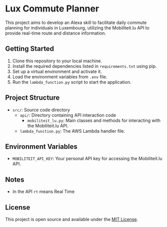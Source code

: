 # Lux Commute Planner

This project aims to develop an Alexa skill to facilitate daily commute planning for individuals in Luxembourg, utilizing the Mobiliteit.lu API to provide real-time route and distance information.

## Getting Started

1. Clone this repository to your local machine.
2. Install the required dependencies listed in `requirements.txt` using pip.
3. Set up a virtual environment and activate it.
4. Load the environment variables from `.env` file.
5. Run the `lambda_function.py` script to start the application.

## Project Structure

- `src/`: Source code directory
  - `api/`: Directory containing API interaction code
    - `mobiliteit_lu.py`: Main classes and methods for interacting with the Mobiliteit.lu API.
  - `lambda_function.py`: The AWS Lambda handler file.

## Environment Variables

- `MOBILITEIT_API_KEY`: Your personal API key for accessing the Mobiliteit.lu API.

## Notes

- In the API `rt` means Real Time

## License

This project is open source and available under the [MIT License](LICENSE).

